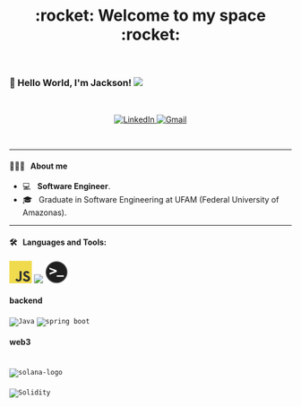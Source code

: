 <h1 align="center">
  :rocket: Welcome to my space :rocket:
</h1>

</br>

### 👋 Hello World, I'm Jackson!  <img src="https://github.com/TheDudeThatCode/TheDudeThatCode/blob/master/Assets/Earth.gif" width="24px">

</br>

<p align="center">
    <a target="_blank" href="https://www.linkedin.com/in/mmjck/">
        <img alt="LinkedIn" src="https://img.shields.io/badge/LinkedIn-Jackson%20Matheus-blue?style=flat-square&logo=linkedin">  
    </a>
    <a target="_blank" href="mailto:msantos@icompufam.edu.br">
        <img alt="Gmail"  src="https://img.shields.io/badge/Email-msantos@icomp.ufam.edu.br-red?style=flat-square&logo=gmail">
    </a>

  
  
</p>
</br>

---

#### 👨🏻‍💻 &nbsp; About me

- :computer: &nbsp; **Software Engineer**.
- 🎓 &nbsp; Graduate in Software Engineering at UFAM (Federal University of Amazonas).

---

#### 🛠 &nbsp; Languages and Tools:
<code><img height="40" src="https://raw.githubusercontent.com/github/explore/80688e429a7d4ef2fca1e82350fe8e3517d3494d/topics/javascript/javascript.png"></code>
<code><a href="https://nodejs.org/en/" target="_blank"><img height="40" src="https://www.vectorlogo.zone/logos/nodejs/nodejs-horizontal.svg"></a></code>
<code><img height="40" src="https://raw.githubusercontent.com/github/explore/80688e429a7d4ef2fca1e82350fe8e3517d3494d/topics/terminal/terminal.png"></code>



#### backend
<code><img  height="100" alt="Java"  src="https://1000logos.net/wp-content/uploads/2020/09/Java-Logo.png"></code>
<code><img  height="100" alt="spring boot" src="https://upload.wikimedia.org/wikipedia/commons/thumb/4/44/Spring_Framework_Logo_2018.svg/1200px-Spring_Framework_Logo_2018.svg.png" /></code>


#### web3

<code> <img src="https://s3.coinmarketcap.com/static-gravity/image/5cc0b99a8dd84fbfa4e150d84b5531f2.png" alt="solana-logo" height="40" /> </code>
<code> <img src="https://docs.soliditylang.org/en/latest/_images/solidity_logo.svg" alt="Solidity" height="40" /></code> 






